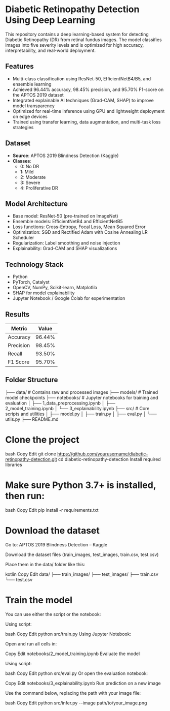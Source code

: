 # Diabetic Retinopathy Detection Using Deep Learning

This repository contains a deep learning-based system for detecting Diabetic Retinopathy (DR) from retinal fundus images. The model classifies images into five severity levels and is optimized for high accuracy, interpretability, and real-world deployment.

## Features

- Multi-class classification using ResNet-50, EfficientNetB4/B5, and ensemble learning
- Achieved 96.44% accuracy, 98.45% precision, and 95.70% F1-score on the APTOS 2019 dataset
- Integrated explainable AI techniques (Grad-CAM, SHAP) to improve model transparency
- Optimized for real-time inference using GPU and lightweight deployment on edge devices
- Trained using transfer learning, data augmentation, and multi-task loss strategies

## Dataset

- **Source**: APTOS 2019 Blindness Detection (Kaggle)
- **Classes**:
  - 0: No DR
  - 1: Mild
  - 2: Moderate
  - 3: Severe
  - 4: Proliferative DR

## Model Architecture

- Base model: ResNet-50 (pre-trained on ImageNet)
- Ensemble models: EfficientNetB4 and EfficientNetB5
- Loss functions: Cross-Entropy, Focal Loss, Mean Squared Error
- Optimization: SGD and Rectified Adam with Cosine Annealing LR Scheduler
- Regularization: Label smoothing and noise injection
- Explainability: Grad-CAM and SHAP visualizations

## Technology Stack

- Python
- PyTorch, Catalyst
- OpenCV, NumPy, Scikit-learn, Matplotlib
- SHAP for model explainability
- Jupyter Notebook / Google Colab for experimentation

## Results

| Metric     | Value     |
|------------|-----------|
| Accuracy   | 96.44%    |
| Precision  | 98.45%    |
| Recall     | 93.50%    |
| F1 Score   | 95.70%    |

## Folder Structure

├── data/ # Contains raw and processed images
├── models/ # Trained model checkpoints
├── notebooks/ # Jupyter notebooks for training and evaluation
│ ├── 1_data_preprocessing.ipynb
│ ├── 2_model_training.ipynb
│ └── 3_explainability.ipynb
├── src/ # Core scripts and utilities
│ ├── model.py
│ ├── train.py
│ ├── eval.py
│ └── utils.py
├── README.md

# Clone the project

bash
Copy
Edit
git clone https://github.com/yourusername/diabetic-retinopathy-detection.git
cd diabetic-retinopathy-detection
Install required libraries

# Make sure Python 3.7+ is installed, then run:

bash
Copy
Edit
pip install -r requirements.txt
# Download the dataset

Go to: APTOS 2019 Blindness Detection – Kaggle

Download the dataset files (train_images, test_images, train.csv, test.csv)

Place them in the data/ folder like this:

kotlin
Copy
Edit
data/
├── train_images/
├── test_images/
├── train.csv
└── test.csv
# Train the model

You can use either the script or the notebook:

Using script:

bash
Copy
Edit
python src/train.py
Using Jupyter Notebook:

Open and run all cells in:

Copy
Edit
notebooks/2_model_training.ipynb
Evaluate the model

Using script:

bash
Copy
Edit
python src/eval.py
Or open the evaluation notebook:

Copy
Edit
notebooks/3_explainability.ipynb
Run prediction on a new image

Use the command below, replacing the path with your image file:

bash
Copy
Edit
python src/infer.py --image path/to/your_image.png
